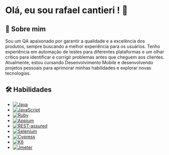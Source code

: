 # Olá, eu sou rafael cantieri ! 👋

## 🚀 Sobre mim
Sou um QA apaixonado por garantir a qualidade e a excelência dos produtos, sempre buscando a melhor experiência para os usuários. Tenho experiência em automação de testes para diferentes plataformas e um olhar crítico para identificar e corrigir problemas antes que cheguem aos clientes. Atualmente, estou cursando Desenvolvimento Mobile e desenvolvendo projetos pessoais para aprimorar minhas habilidades e explorar novas tecnologias.


## 🛠 Habilidades
- [![Java](https://img.shields.io/badge/-Java-007396?style=flat-square&logo=java)](https://www.java.com/)
- [![JavaScript](https://img.shields.io/badge/-JavaScript-F7DF1E?style=flat-square&logo=javascript&logoColor=black)](https://www.javascript.com/)
- [![Ruby](https://img.shields.io/badge/-Ruby-CC342D?style=flat-square&logo=ruby&logoColor=white)](https://www.ruby-lang.org/)
- [![Appium](https://img.shields.io/badge/-Appium-0089D7?style=flat-square&logo=appium&logoColor=white)](http://appium.io/)
- [![REST-assured](https://img.shields.io/badge/-REST--assured-3498DB?style=flat-square)](https://rest-assured.io/)
- [![Selenium](https://img.shields.io/badge/-Selenium-43B02A?style=flat-square&logo=selenium&logoColor=white)](https://www.selenium.dev/)
- [![Cypress](https://img.shields.io/badge/-Cypress-17202C?style=flat-square&logo=cypress&logoColor=white)](https://www.cypress.io/)
- [![K6](https://img.shields.io/badge/-K6-4A4A4A?style=flat-square&logo=k6&logoColor=white)](https://k6.io/)
- [![Jmeter](https://img.shields.io/badge/-Jmeter-D91212?style=flat-square&logo=apache-jmeter&logoColor=white)](https://jmeter.apache.org/)
